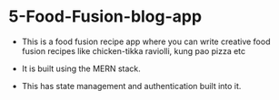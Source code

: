 # 5-Food-Fusion-blog-app

- This is a food fusion recipe app where you can write creative food fusion recipes like chicken-tikka raviolli, kung pao pizza etc

- It is built using the MERN stack.

- This has state management and authentication built into it.
